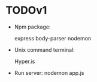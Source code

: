 # TODOv1

- Npm package:

    express
    body-parser
    nodemon

- Unix command terminal: 

    Hyper.is

- Run server: 
    nodemon app.js


